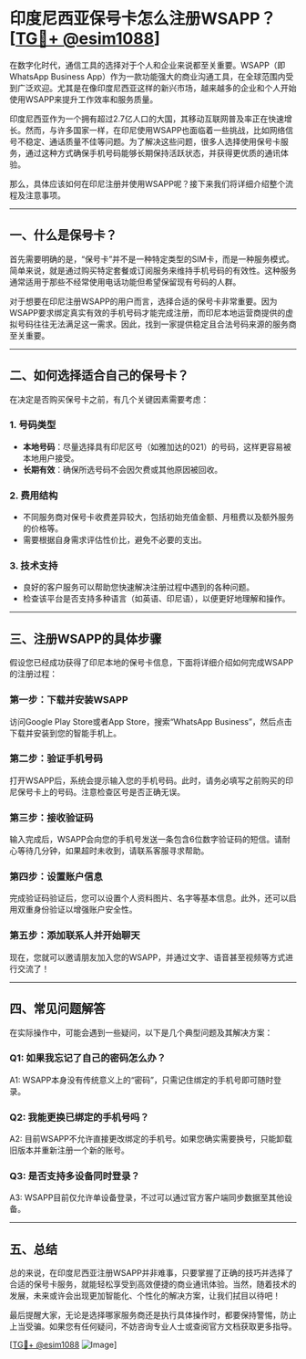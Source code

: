 # 印度尼西亚保号卡怎么注册WSAPP？[[TG💪+ @esim1088](https://t.me/s/esim1088)]

在数字化时代，通信工具的选择对于个人和企业来说都至关重要。WSAPP（即WhatsApp Business App）作为一款功能强大的商业沟通工具，在全球范围内受到广泛欢迎。尤其是在像印度尼西亚这样的新兴市场，越来越多的企业和个人开始使用WSAPP来提升工作效率和服务质量。

印度尼西亚作为一个拥有超过2.7亿人口的大国，其移动互联网普及率正在快速增长。然而，与许多国家一样，在印尼使用WSAPP也面临着一些挑战，比如网络信号不稳定、通话质量不佳等问题。为了解决这些问题，很多人选择使用保号卡服务，通过这种方式确保手机号码能够长期保持活跃状态，并获得更优质的通讯体验。

那么，具体应该如何在印尼注册并使用WSAPP呢？接下来我们将详细介绍整个流程及注意事项。

---

## 一、什么是保号卡？

首先需要明确的是，“保号卡”并不是一种特定类型的SIM卡，而是一种服务模式。简单来说，就是通过购买特定套餐或订阅服务来维持手机号码的有效性。这种服务通常适用于那些不经常使用电话功能但希望保留现有号码的人群。

对于想要在印尼注册WSAPP的用户而言，选择合适的保号卡非常重要。因为WSAPP要求绑定真实有效的手机号码才能完成注册，而印尼本地运营商提供的虚拟号码往往无法满足这一需求。因此，找到一家提供稳定且合法号码来源的服务商至关重要。

---

## 二、如何选择适合自己的保号卡？

在决定是否购买保号卡之前，有几个关键因素需要考虑：

### 1. **号码类型**
   - **本地号码**：尽量选择具有印尼区号（如雅加达的021）的号码，这样更容易被本地用户接受。
   - **长期有效**：确保所选号码不会因欠费或其他原因被回收。

### 2. **费用结构**
   - 不同服务商对保号卡收费差异较大，包括初始充值金额、月租费以及额外服务的价格等。
   - 需要根据自身需求评估性价比，避免不必要的支出。

### 3. **技术支持**
   - 良好的客户服务可以帮助您快速解决注册过程中遇到的各种问题。
   - 检查该平台是否支持多种语言（如英语、印尼语），以便更好地理解和操作。

---

## 三、注册WSAPP的具体步骤

假设您已经成功获得了印尼本地的保号卡信息，下面将详细介绍如何完成WSAPP的注册过程：

### 第一步：下载并安装WSAPP
访问Google Play Store或者App Store，搜索“WhatsApp Business”，然后点击下载并安装到您的智能手机上。

### 第二步：验证手机号码
打开WSAPP后，系统会提示输入您的手机号码。此时，请务必填写之前购买的印尼保号卡上的号码。注意检查区号是否正确无误。

### 第三步：接收验证码
输入完成后，WSAPP会向您的手机号发送一条包含6位数字验证码的短信。请耐心等待几分钟，如果超时未收到，请联系客服寻求帮助。

### 第四步：设置账户信息
完成验证码验证后，您可以设置个人资料图片、名字等基本信息。此外，还可以启用双重身份验证以增强账户安全性。

### 第五步：添加联系人并开始聊天
现在，您就可以邀请朋友加入您的WSAPP，并通过文字、语音甚至视频等方式进行交流了！

---

## 四、常见问题解答

在实际操作中，可能会遇到一些疑问，以下是几个典型问题及其解决方案：

### Q1: 如果我忘记了自己的密码怎么办？
A1: WSAPP本身没有传统意义上的“密码”，只需记住绑定的手机号即可随时登录。

### Q2: 我能更换已绑定的手机号吗？
A2: 目前WSAPP不允许直接更改绑定的手机号。如果您确实需要换号，只能卸载旧版本并重新注册一个新的账号。

### Q3: 是否支持多设备同时登录？
A3: WSAPP目前仅允许单设备登录，不过可以通过官方客户端同步数据至其他设备。

---

## 五、总结

总的来说，在印度尼西亚注册WSAPP并非难事，只要掌握了正确的技巧并选择了合适的保号卡服务，就能轻松享受到高效便捷的商业通讯体验。当然，随着技术的发展，未来或许会出现更加智能化、个性化的解决方案，让我们拭目以待吧！

最后提醒大家，无论是选择哪家服务商还是执行具体操作时，都要保持警惕，防止上当受骗。如果您有任何疑问，不妨咨询专业人士或查阅官方文档获取更多指导。

[[TG💪+ @esim1088](https://t.me/s/esim1088) ![Image](https://i.postimg.cc/4NQfJmqS/Snipaste-2025-05-13-00-14-12.png)]
